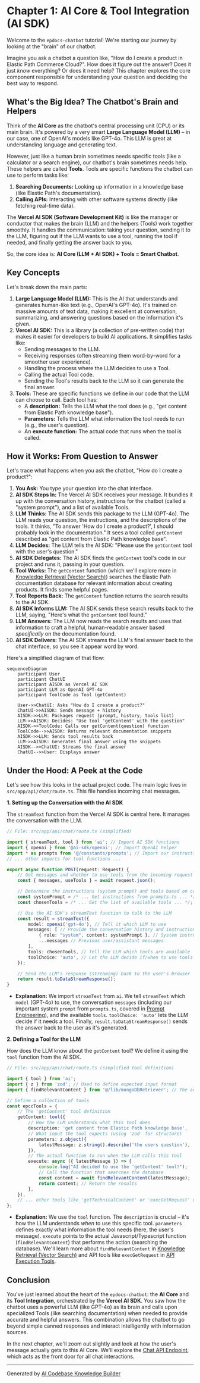 # Chapter 1: AI Core & Tool Integration (AI SDK)

Welcome to the `epdocs-chatbot` tutorial! We're starting our journey by looking at the "brain" of our chatbot.

Imagine you ask a chatbot a question like, "How do I create a product in Elastic Path Commerce Cloud?". How does it figure out the answer? Does it just *know* everything? Or does it need help? This chapter explores the core component responsible for understanding your question and deciding the best way to respond.

## What's the Big Idea? The Chatbot's Brain and Helpers

Think of the **AI Core** as the chatbot's central processing unit (CPU) or its main brain. It's powered by a very smart **Large Language Model (LLM)** – in our case, one of OpenAI's models like GPT-4o. This LLM is great at understanding language and generating text.

However, just like a human brain sometimes needs specific tools (like a calculator or a search engine), our chatbot's brain sometimes needs help. These helpers are called **Tools**. Tools are specific functions the chatbot can use to perform tasks like:

1.  **Searching Documents:** Looking up information in a knowledge base (like Elastic Path's documentation).
2.  **Calling APIs:** Interacting with other software systems directly (like fetching real-time data).

The **Vercel AI SDK (Software Development Kit)** is like the manager or conductor that makes the brain (LLM) and the helpers (Tools) work together smoothly. It handles the communication: taking your question, sending it to the LLM, figuring out if the LLM wants to use a tool, running the tool if needed, and finally getting the answer back to you.

So, the core idea is: **AI Core (LLM + AI SDK) + Tools = Smart Chatbot**.

## Key Concepts

Let's break down the main parts:

1.  **Large Language Model (LLM):** This is the AI that understands and generates human-like text (e.g., OpenAI's GPT-4o). It's trained on massive amounts of text data, making it excellent at conversation, summarizing, and answering questions based on the information it's given.
2.  **Vercel AI SDK:** This is a library (a collection of pre-written code) that makes it easier for developers to build AI applications. It simplifies tasks like:
    *   Sending messages to the LLM.
    *   Receiving responses (often streaming them word-by-word for a smoother user experience).
    *   Handling the process where the LLM decides to use a Tool.
    *   Calling the actual Tool code.
    *   Sending the Tool's results back to the LLM so it can generate the final answer.
3.  **Tools:** These are specific functions we define in our code that the LLM can choose to call. Each tool has:
    *   A **description:** Tells the LLM what the tool does (e.g., "get content from Elastic Path knowledge base").
    *   **Parameters:** Tells the LLM what information the tool needs to run (e.g., the user's question).
    *   An **execute function:** The actual code that runs when the tool is called.

## How it Works: From Question to Answer

Let's trace what happens when you ask the chatbot, "How do I create a product?":

1.  **You Ask:** You type your question into the chat interface.
2.  **AI SDK Steps In:** The Vercel AI SDK receives your message. It bundles it up with the conversation history, instructions for the chatbot (called a "system prompt"), and a list of available Tools.
3.  **LLM Thinks:** The AI SDK sends this package to the LLM (GPT-4o). The LLM reads your question, the instructions, and the descriptions of the tools. It thinks, "To answer 'How do I create a product?', I should probably look in the documentation." It sees a tool called `getContent` described as "get content from Elastic Path knowledge base".
4.  **LLM Decides:** The LLM tells the AI SDK: "Please use the `getContent` tool with the user's question."
5.  **AI SDK Delegates:** The AI SDK finds the `getContent` tool's code in our project and runs it, passing in your question.
6.  **Tool Works:** The `getContent` function (which we'll explore more in [Knowledge Retrieval (Vector Search)](03_knowledge_retrieval__vector_search__.md)) searches the Elastic Path documentation database for relevant information about creating products. It finds some helpful pages.
7.  **Tool Reports Back:** The `getContent` function returns the search results to the AI SDK.
8.  **AI SDK Informs LLM:** The AI SDK sends these search results back to the LLM, saying, "Here's what the `getContent` tool found."
9.  **LLM Answers:** The LLM now reads the search results and uses that information to craft a helpful, human-readable answer based *specifically* on the documentation found.
10. **AI SDK Delivers:** The AI SDK streams the LLM's final answer back to the chat interface, so you see it appear word by word.

Here's a simplified diagram of that flow:

```mermaid
sequenceDiagram
    participant User
    participant ChatUI
    participant AISDK as Vercel AI SDK
    participant LLM as OpenAI GPT-4o
    participant ToolCode as Tool (getContent)

    User->>ChatUI: Asks "How do I create a product?"
    ChatUI->>AISDK: Sends message + history
    AISDK->>LLM: Packages request (prompt, history, tools list)
    LLM->>AISDK: Decides: "Use tool 'getContent' with the question"
    AISDK->>ToolCode: Calls our getContent(question) function
    ToolCode-->>AISDK: Returns relevant documentation snippets
    AISDK->>LLM: Sends tool results back
    LLM->>AISDK: Generates final answer using the snippets
    AISDK-->>ChatUI: Streams the final answer
    ChatUI-->>User: Displays answer
```

## Under the Hood: A Peek at the Code

Let's see how this looks in the actual project code. The main logic lives in `src/app/api/chat/route.ts`. This file handles incoming chat messages.

**1. Setting up the Conversation with the AI SDK**

The `streamText` function from the Vercel AI SDK is central here. It manages the conversation with the LLM.

```typescript
// File: src/app/api/chat/route.ts (simplified)

import { streamText, tool } from 'ai'; // Import AI SDK functions
import { openai } from '@ai-sdk/openai'; // Import OpenAI helper
import * as prompts from '@/constants/prompts'; // Import our instructions
// ... other imports for tool functions ...

export async function POST(request: Request) {
    // Get messages and whether to use tools from the incoming request
    const { messages, useTools } = await request.json();

    // Determine the instructions (system prompt) and tools based on config
    const systemPrompt = /* ... Get instructions from prompts.ts ... */;
    const chosenTools = /* ... Get the list of available tools ... */;

    // Use the AI SDK's streamText function to talk to the LLM
    const result = streamText({
        model: openai('gpt-4o'), // Tell it which LLM to use
        messages: [ // Provide the conversation history and instructions
            { role: "system", content: systemPrompt }, // System instructions
            ...messages // Previous user/assistant messages
        ],
        tools: chosenTools, // Tell the LLM which tools are available
        toolChoice: 'auto', // Let the LLM decide if/when to use tools
    });

    // Send the LLM's response (streaming) back to the user's browser
    return result.toDataStreamResponse();
}
```

*   **Explanation:** We import `streamText` from `ai`. We tell `streamText` which `model` (GPT-4o) to use, the conversation `messages` (including our important system `prompt` from `prompts.ts`, covered in [Prompt Engineering](05_prompt_engineering_.md)), and the available `tools`. `toolChoice: 'auto'` lets the LLM decide if it needs a tool. Finally, `result.toDataStreamResponse()` sends the answer back to the user as it's generated.

**2. Defining a Tool for the LLM**

How does the LLM know about the `getContent` tool? We define it using the `tool` function from the AI SDK.

```typescript
// File: src/app/api/chat/route.ts (simplified tool definition)

import { tool } from 'ai';
import { z } from 'zod'; // Used to define expected input format
import { findRelevantContent } from '@/lib/mongoDbRetriever'; // The actual code!

// Define a collection of tools
const epccTools = {
    // The 'getContent' tool definition
    getContent: tool({
        // How the LLM understands what this tool does
        description: 'get content from Elastic Path knowledge base',
        // What input the tool expects (using 'zod' for structure)
        parameters: z.object({
            latestMessage: z.string().describe('the users question'),
        }),
        // The actual function to run when the LLM calls this tool
        execute: async ({ latestMessage }) => {
            console.log("AI decided to use the 'getContent' tool!");
            // Call the function that searches the database
            const content = await findRelevantContent(latestMessage);
            return content; // Return the results
        },
    }),
    // ... other tools like 'getTechnicalContent' or 'execGetRequest' defined here ...
};
```

*   **Explanation:** We use the `tool` function. The `description` is crucial – it's how the LLM understands *when* to use this specific tool. `parameters` defines exactly what information the tool needs (here, the user's message). `execute` points to the actual Javascript/Typescript function (`findRelevantContent`) that performs the action (searching the database). We'll learn more about `findRelevantContent` in [Knowledge Retrieval (Vector Search)](03_knowledge_retrieval__vector_search__.md) and API tools like `execGetRequest` in [API Execution Tools](04_api_execution_tools_.md).

## Conclusion

You've just learned about the heart of the `epdocs-chatbot`: the **AI Core** and its **Tool Integration**, orchestrated by the **Vercel AI SDK**. You saw how the chatbot uses a powerful LLM (like GPT-4o) as its brain and calls upon specialized Tools (like searching documentation) when needed to provide accurate and helpful answers. This combination allows the chatbot to go beyond simple canned responses and interact intelligently with information sources.

In the next chapter, we'll zoom out slightly and look at how the user's message actually gets *to* this AI Core. We'll explore the [Chat API Endpoint](02_chat_api_endpoint_.md), which acts as the front door for all chat interactions.

---

Generated by [AI Codebase Knowledge Builder](https://github.com/The-Pocket/Tutorial-Codebase-Knowledge)